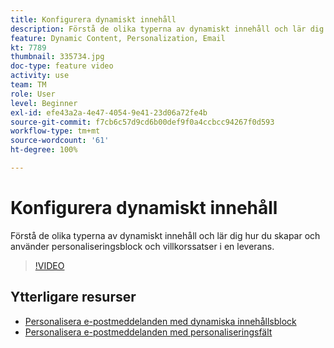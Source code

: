 ```yaml
---
title: Konfigurera dynamiskt innehåll
description: Förstå de olika typerna av dynamiskt innehåll och lär dig hur du skapar och använder personaliseringsblock och villkorssatser i en leverans.
feature: Dynamic Content, Personalization, Email
kt: 7789
thumbnail: 335734.jpg
doc-type: feature video
activity: use
team: TM
role: User
level: Beginner
exl-id: efe43a2a-4e47-4054-9e41-23d06a72fe4b
source-git-commit: f7cb6c57d9cd6b00def9f0a4ccbcc94267f0d593
workflow-type: tm+mt
source-wordcount: '61'
ht-degree: 100%

---
```


# Konfigurera dynamiskt innehåll

Förstå de olika typerna av dynamiskt innehåll och lär dig hur du skapar och använder personaliseringsblock och villkorssatser i en leverans.

>[!VIDEO](https://video.tv.adobe.com/v/335734?quality=12)

## Ytterligare resurser

* [Personalisera e-postmeddelanden med dynamiska innehållsblock](/help/content-creation/personalize-using-dynamic-content-blocks.md)
* [Personalisera e-postmeddelanden med personaliseringsfält](/help/content-creation/personalize-emails-using-personalization-fields.md)
